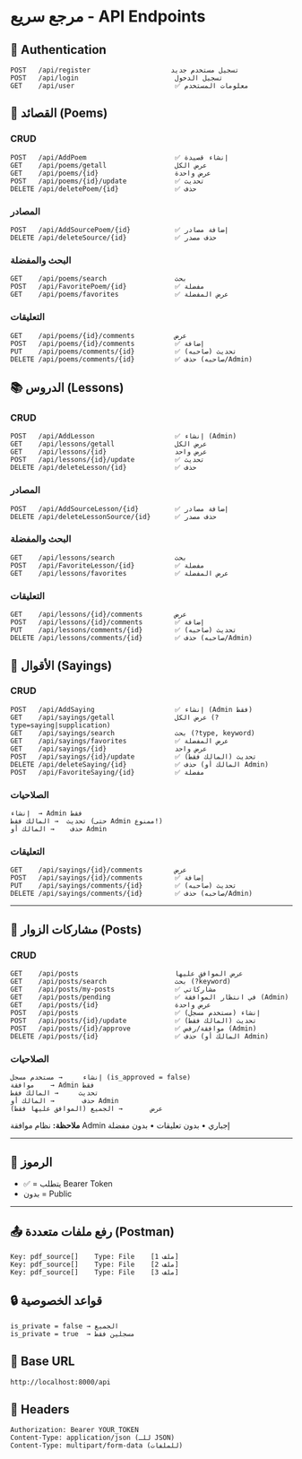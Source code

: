 # مرجع سريع - API Endpoints

## 🔐 Authentication
```
POST   /api/register                    تسجيل مستخدم جديد
POST   /api/login                        تسجيل الدخول
GET    /api/user                         ✅ معلومات المستخدم
```

## 📖 القصائد (Poems)

### CRUD
```
POST   /api/AddPoem                      ✅ إنشاء قصيدة
GET    /api/poems/getall                 عرض الكل
GET    /api/poems/{id}                   عرض واحدة
POST   /api/poems/{id}/update            ✅ تحديث
DELETE /api/deletePoem/{id}              ✅ حذف
```

### المصادر
```
POST   /api/AddSourcePoem/{id}           ✅ إضافة مصادر
DELETE /api/deleteSource/{id}            ✅ حذف مصدر
```

### البحث والمفضلة
```
GET    /api/poems/search                 بحث
POST   /api/FavoritePoem/{id}            ✅ مفضلة
GET    /api/poems/favorites              ✅ عرض المفضلة
```

### التعليقات
```
GET    /api/poems/{id}/comments          عرض
POST   /api/poems/{id}/comments          ✅ إضافة
PUT    /api/poems/comments/{id}          ✅ تحديث (صاحبه)
DELETE /api/poems/comments/{id}          ✅ حذف (صاحبه/Admin)
```

## 📚 الدروس (Lessons)

### CRUD
```
POST   /api/AddLesson                    ✅ إنشاء (Admin)
GET    /api/lessons/getall               عرض الكل
GET    /api/lessons/{id}                 عرض واحد
POST   /api/lessons/{id}/update          ✅ تحديث
DELETE /api/deleteLesson/{id}            ✅ حذف
```

### المصادر
```
POST   /api/AddSourceLesson/{id}         ✅ إضافة مصادر
DELETE /api/deleteLessonSource/{id}      ✅ حذف مصدر
```

### البحث والمفضلة
```
GET    /api/lessons/search               بحث
POST   /api/FavoriteLesson/{id}          ✅ مفضلة
GET    /api/lessons/favorites            ✅ عرض المفضلة
```

### التعليقات
```
GET    /api/lessons/{id}/comments        عرض
POST   /api/lessons/{id}/comments        ✅ إضافة
PUT    /api/lessons/comments/{id}        ✅ تحديث (صاحبه)
DELETE /api/lessons/comments/{id}        ✅ حذف (صاحبه/Admin)
```

## 📖 الأقوال (Sayings)

### CRUD
```
POST   /api/AddSaying                    ✅ إنشاء (Admin فقط)
GET    /api/sayings/getall               عرض الكل (?type=saying|supplication)
GET    /api/sayings/search               بحث (?type, keyword)
GET    /api/sayings/favorites            ✅ عرض المفضلة
GET    /api/sayings/{id}                 عرض واحد
POST   /api/sayings/{id}/update          ✅ تحديث (المالك فقط)
DELETE /api/deleteSaying/{id}            ✅ حذف (المالك أو Admin)
POST   /api/FavoriteSaying/{id}          ✅ مفضلة
```

### الصلاحيات
```
إنشاء  → Admin فقط
تحديث  → المالك فقط (حتى Admin ممنوع!)
حذف    → المالك أو Admin
```

### التعليقات
```
GET    /api/sayings/{id}/comments        عرض
POST   /api/sayings/{id}/comments        ✅ إضافة
PUT    /api/sayings/comments/{id}        ✅ تحديث (صاحبه)
DELETE /api/sayings/comments/{id}        ✅ حذف (صاحبه/Admin)
```

---

## 📝 مشاركات الزوار (Posts)

### CRUD
```
GET    /api/posts                        عرض الموافق عليها
GET    /api/posts/search                 بحث (?keyword)
GET    /api/posts/my-posts               ✅ مشاركاتي
GET    /api/posts/pending                ✅ في انتظار الموافقة (Admin)
GET    /api/posts/{id}                   عرض واحدة
POST   /api/posts                        ✅ إنشاء (مستخدم مسجل)
POST   /api/posts/{id}/update            ✅ تحديث (المالك فقط)
POST   /api/posts/{id}/approve           ✅ موافقة/رفض (Admin)
DELETE /api/posts/{id}                   ✅ حذف (المالك أو Admin)
```

### الصلاحيات
```
إنشاء     → مستخدم مسجل (is_approved = false)
موافقة    → Admin فقط
تحديث     → المالك فقط
حذف       → المالك أو Admin
عرض       → الجميع (الموافق عليها فقط)
```

**ملاحظة:** نظام موافقة Admin إجباري • بدون تعليقات • بدون مفضلة

---

## 🔑 الرموز
- ✅ = يتطلب Bearer Token
- بدون = Public

---

## 📤 رفع ملفات متعددة (Postman)
```
Key: pdf_source[]    Type: File    [ملف 1]
Key: pdf_source[]    Type: File    [ملف 2]
Key: pdf_source[]    Type: File    [ملف 3]
```

## 🔒 قواعد الخصوصية
```
is_private = false → الجميع
is_private = true  → مسجلين فقط
```

## 📝 Base URL
```
http://localhost:8000/api
```

## 🔐 Headers
```
Authorization: Bearer YOUR_TOKEN
Content-Type: application/json (للـ JSON)
Content-Type: multipart/form-data (للملفات)
```
